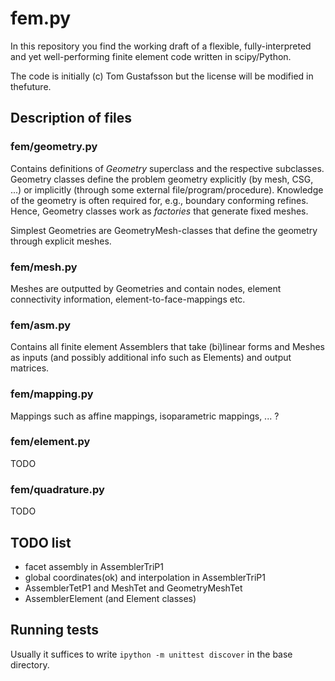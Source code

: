# fem.py

In this repository you find the working draft of a flexible, fully-interpreted and yet well-performing finite element code written in scipy/Python.

The code is initially (c) Tom Gustafsson but the license will be modified in thefuture.

## Description of files

### fem/geometry.py

Contains definitions of *Geometry* superclass and the respective subclasses. Geometry classes define the problem geometry explicitly (by mesh, CSG, ...) or implicitly (through some external file/program/procedure). Knowledge of the geometry is often required for, e.g., boundary conforming refines. Hence, Geometry classes work as *factories* that generate fixed meshes.

Simplest Geometries are GeometryMesh-classes that define the geometry through explicit meshes.

### fem/mesh.py

Meshes are outputted by Geometries and contain nodes, element connectivity information, element-to-face-mappings etc.

### fem/asm.py

Contains all finite element Assemblers that take (bi)linear forms and Meshes as inputs (and possibly additional info such as Elements) and output matrices.

### fem/mapping.py

Mappings such as affine mappings, isoparametric mappings, ... ?

### fem/element.py

TODO

### fem/quadrature.py

TODO

## TODO list

* facet assembly in AssemblerTriP1
* global coordinates(ok) and interpolation in AssemblerTriP1
* AssemblerTetP1 and MeshTet and GeometryMeshTet
* AssemblerElement (and Element classes)

## Running tests

Usually it suffices to write
```ipython -m unittest discover```
in the base directory.
